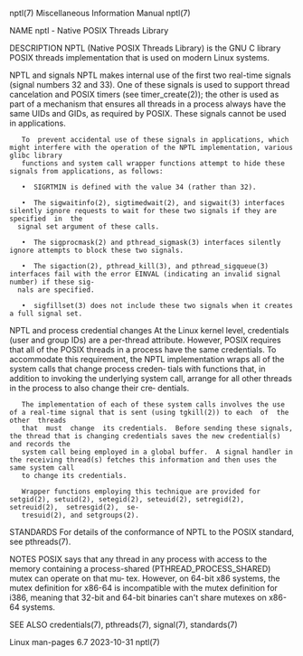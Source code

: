 nptl(7)							       Miscellaneous Information Manual							       nptl(7)

NAME
       nptl - Native POSIX Threads Library

DESCRIPTION
       NPTL (Native POSIX Threads Library) is the GNU C library POSIX threads implementation that is used on modern Linux systems.

   NPTL and signals
       NPTL  makes internal use of the first two real-time signals (signal numbers 32 and 33).	One of these signals is used to support thread cancelation and
       POSIX timers (see timer_create(2)); the other is used as part of a mechanism that ensures all threads in a process always have the same UIDs and	 GIDs,
       as required by POSIX.  These signals cannot be used in applications.

       To  prevent accidental use of these signals in applications, which might interfere with the operation of the NPTL implementation, various glibc library
       functions and system call wrapper functions attempt to hide these signals from applications, as follows:

       •  SIGRTMIN is defined with the value 34 (rather than 32).

       •  The sigwaitinfo(2), sigtimedwait(2), and sigwait(3) interfaces silently ignore requests to wait for these two signals if they are specified  in  the
	  signal set argument of these calls.

       •  The sigprocmask(2) and pthread_sigmask(3) interfaces silently ignore attempts to block these two signals.

       •  The sigaction(2), pthread_kill(3), and pthread_sigqueue(3) interfaces fail with the error EINVAL (indicating an invalid signal number) if these sig‐
	  nals are specified.

       •  sigfillset(3) does not include these two signals when it creates a full signal set.

   NPTL and process credential changes
       At  the	Linux  kernel  level, credentials (user and group IDs) are a per-thread attribute.  However, POSIX requires that all of the POSIX threads in a
       process have the same credentials.  To accommodate this requirement, the NPTL implementation wraps all of the system calls that change process  creden‐
       tials  with  functions that, in addition to invoking the underlying system call, arrange for all other threads in the process to also change their cre‐
       dentials.

       The implementation of each of these system calls involves the use of a real-time signal that is sent (using tgkill(2)) to each  of  the	other  threads
       that  must  change  its credentials.  Before sending these signals, the thread that is changing credentials saves the new credential(s) and records the
       system call being employed in a global buffer.  A signal handler in the receiving thread(s) fetches this information and then uses the same system call
       to change its credentials.

       Wrapper functions employing this technique are provided for setgid(2), setuid(2), setegid(2), seteuid(2), setregid(2), setreuid(2),  setresgid(2),  se‐
       tresuid(2), and setgroups(2).

STANDARDS
       For details of the conformance of NPTL to the POSIX standard, see pthreads(7).

NOTES
       POSIX  says that any thread in any process with access to the memory containing a process-shared (PTHREAD_PROCESS_SHARED) mutex can operate on that mu‐
       tex.  However, on 64-bit x86 systems, the mutex definition for x86-64 is incompatible with the mutex definition	for  i386,  meaning  that  32-bit  and
       64-bit binaries can't share mutexes on x86-64 systems.

SEE ALSO
       credentials(7), pthreads(7), signal(7), standards(7)

Linux man-pages 6.7							  2023-10-31								       nptl(7)
